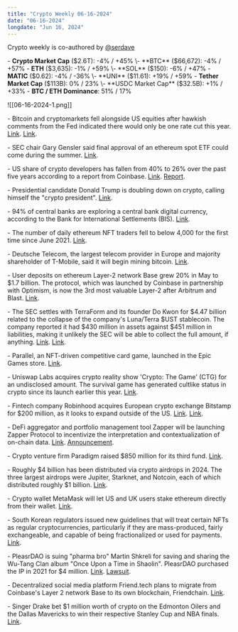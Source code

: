 ```yaml
---
title: "Crypto Weekly 06-16-2024"
date: "06-16-2024"
longdate: "Jun 16, 2024"
---
```



Crypto weekly is co-authored by [@serdave](https://twitter.com/serdave_eth)

\- **Crypto Market Cap** ($2.6T): -4% / +45%
\- **BTC** ($66,672): -4% / +57%
\- **ETH** ($3,635): -1% / +59%
\- **SOL** ($150): -6% / +47% 
\- **MATIC** ($0.62): -4% / -36% 
\- **UNI** ($11.61): +19% / +59% 
\- **Tether Market Cap** ($113B): 0% / 23%
\- **USDC Market Cap** ($32.5B): +1% / +33% 
\- **BTC / ETH Dominance**: 51% / 17% 

![[06-16-2024-1.png]]



\- Bitcoin and cryptomarkets fell alongside US equities after hawkish comments from the Fed indicated there would only be one rate cut this year. [Link](https://www.theblock.co/post/300129/bitcoin-equities-single-fed-rate-cut). [Link](https://www.coindesk.com/markets/2024/06/14/bitcoin-plunges-to-65k-altcoins-bleed-10-20-as-week-turns-ugly/). 

\- SEC chair Gary Gensler said final approval of an ethereum spot ETF could come during the summer. [Link](https://www.bloomberg.com/news/articles/2024-06-15/crypto-startup-funding-overcomes-blow-ups-to-hit-100-billion). 

\- US share of crypto developers has fallen from 40% to 26% over the past five years according to a report from Coinbase. [Link](https://unchainedcrypto.com/the-us-lost-14-of-blockchain-developer-share-since-2018-coinbase/). [Report](https://assets.ctfassets.net/o10es7wu5gm1/2n9KtrCyq59uQ4uOCF18hi/21fd908639c6c87e9d36a994ccacda51/Q2_2024_State_of_Crypto_final.pdf). 

\- Presidential candidate Donald Trump is doubling down on crypto, calling himself the "crypto president". [Link](https://finance.yahoo.com/news/trump-pitches-himself-crypto-president-183644311.html). 

\- 94% of central banks are exploring a central bank digital currency, according to the Bank for International Settlements (BIS). [Link](https://www.coindesk.com/policy/2024/06/14/more-central-banks-are-exploring-a-cbdc-bis-survey-finds/). 

\- The number of daily ethereum NFT traders fell to below 4,000 for the first time since June 2021. [Link](https://www.theblock.co/post/299380/number-of-ethereum-nft-traders-falls-below-4000-for-first-time-since-june-2021). 

\- Deutsche Telecom, the largest telecom provider in Europe and majority shareholder of T-Mobile, said it will begin mining bitcoin. [Link](https://www.theblock.co/post/300320/t-mobile-owner-deutsche-telekom-will-soon-mine-bitcoin-in-addition-to-running-nodes). 

\- User deposits on ethereum Layer-2 network Base grew 20% in May to $1.7 billion. The protocol, which was launched by Coinbase in partnership with Optimism, is now the 3rd most valuable Layer-2 after Arbitrum and Blast. [Link](https://www.theblock.co/post/299025/base-overtakes-op-mainnet-becoming-largest-layer-2-network-in-op-stack-based-superchain). 

\- The SEC settles with TerraForm and its founder Do Kwon for $4.47 billion related to the collapse of the company's Luna/Terra $UST stablecoin. The company reported it had $430 million in assets against $451 million in liabilities, making it unlikely the SEC will be able to collect the full amount, if anything. [Link](https://www.wsj.com/finance/regulation/do-kwons-crypto-firm-agrees-to-pay-massive-4-5-billion-penalty-to-sec-35355452). [Link](https://fortune.com/crypto/2024/06/13/sec-hits-crypto-firm-terraform-with-4-5-billion-penalty/). 

\- Parallel, an NFT-driven competitive card game, launched in the Epic Games store. [Link](https://decrypt.co/235012/ethereum-nft-card-battler-parallel-epic-games-store). 

\- Uniswap Labs acquires crypto reality show 'Crypto: The Game' (CTG) for an undisclosed amount. The survival game has generated cultlike status in crypto since its launch earlier this year. [Link](https://fortune.com/crypto/2024/06/10/uniswap-labs-acquires-crypto-the-game-its-ballooned-into-this-24-7-crypto-reality-show/). 

\- Fintech company Robinhood acquires European crypto exchange Bitstamp for $200 million, as it looks to expand outside of the US. [Link](https://www.bloomberg.com/news/articles/2024-06-06/robinhood-to-buy-crypto-exchange-bitstamp-in-global-expansion). [Link](https://techcrunch.com/2024/06/06/robinhood-acquires-global-crypto-exchange-bitstamp-for-200m/). 

\- DeFi aggregator and portfolio management tool Zapper will be launching Zapper Protocol to incentivize the interpretation and contextualization of on-chain data. [Link](https://www.theblock.co/post/300111/zapper-plans-utility-token-for-new-protocol-focused-on-on-chain-data). [Announcement](https://x.com/zapper_fi/status/1801289672796070134). 

\- Crypto venture firm Paradigm raised $850 million for its third fund. [Link](https://www.theblock.co/post/300046/paradigm-raises-850-million-for-a-third-investment-fund). 

\- Roughly $4 billion has been distributed via crypto airdrops in 2024. The three largest airdrops were Jupiter, Starknet, and Notcoin, each of which distributed roughly $1 billion. [Link](https://www.theblock.co/post/299775/crypto-airdrops-have-distributed-around-4-billion-so-far-this-year). 

\- Crypto wallet MetaMask will let US and UK users stake ethereum directly from their wallet. [Link](https://www.theblock.co/post/299709/metamask-pooled-staking-ethereum). 

\- South Korean regulators issued new guidelines that will treat certain NFTs as regular cryptocurrencies, particularly if they are mass-produced, fairly exchangeable, and capable of being fractionalized or used for payments. [Link](https://www.theblock.co/post/299196/south-korea-new-nft-guideline). 

\- PleasrDAO is suing "pharma bro" Martin Shkreli for saving and sharing the Wu-Tang Clan album "Once Upon a Time in Shaolin". PleasrDAO purchased the IP in 2021 for $4 million. [Link](https://unchainedcrypto.com/pleasrdao-sues-martin-shkreli-over-rights-to-4-75-million-wu-tang-clan-album/). [Lawsuit](https://storage.courtlistener.com/recap/gov.uscourts.nyed.516318/gov.uscourts.nyed.516318.1.0_1.pdf). 

\- Decentralized social media platform Friend.tech plans to migrate from Coinbase's Layer 2 network Base to its own blockchain, Friendchain. [Link](https://unchainedcrypto.com/friend-tech-to-migrate-from-base-to-its-own-blockchain/). 

\- Singer Drake bet $1 million worth of crypto on the Edmonton Oilers and the Dallas Mavericks to win their respective Stanley Cup and NBA finals. [Link](https://www.coindesk.com/business/2024/06/14/drake-on-brink-of-1m-bitcoin-loss-as-nhl-and-nba-bets-go-sour/). 


